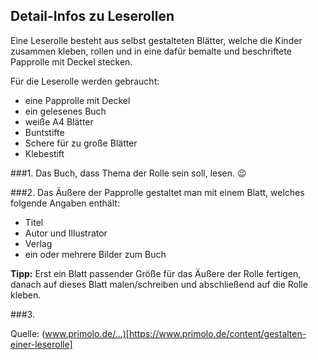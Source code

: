 Detail-Infos zu Leserollen
--------------------------

Eine Leserolle besteht aus selbst gestalteten Blätter, welche die Kinder zusammen kleben, rollen und in eine dafür bemalte und beschriftete Papprolle mit Deckel stecken.

Für die Leserolle werden gebraucht:
 - eine Papprolle mit Deckel
 - ein gelesenes Buch
 - weiße A4 Blätter
 - Buntstifte
 - Schere für zu große Blätter
 - Klebestift

###1. Das Buch, dass Thema der Rolle sein soll, lesen. 😉 

###2. Das Äußere der Papprolle gestaltet man mit einem Blatt, welches folgende Angaben enthält:

   - Titel  
   - Autor und Illustrator  
   - Verlag  
   - ein oder mehrere Bilder zum Buch  
 
   **Tipp:**
   Erst ein Blatt passender Größe für das Äußere der Rolle fertigen, danach auf dieses Blatt malen/schreiben und abschließend auf die Rolle kleben.

###3.

Quelle: (www.primolo.de/...)[https://www.primolo.de/content/gestalten-einer-leserolle]

